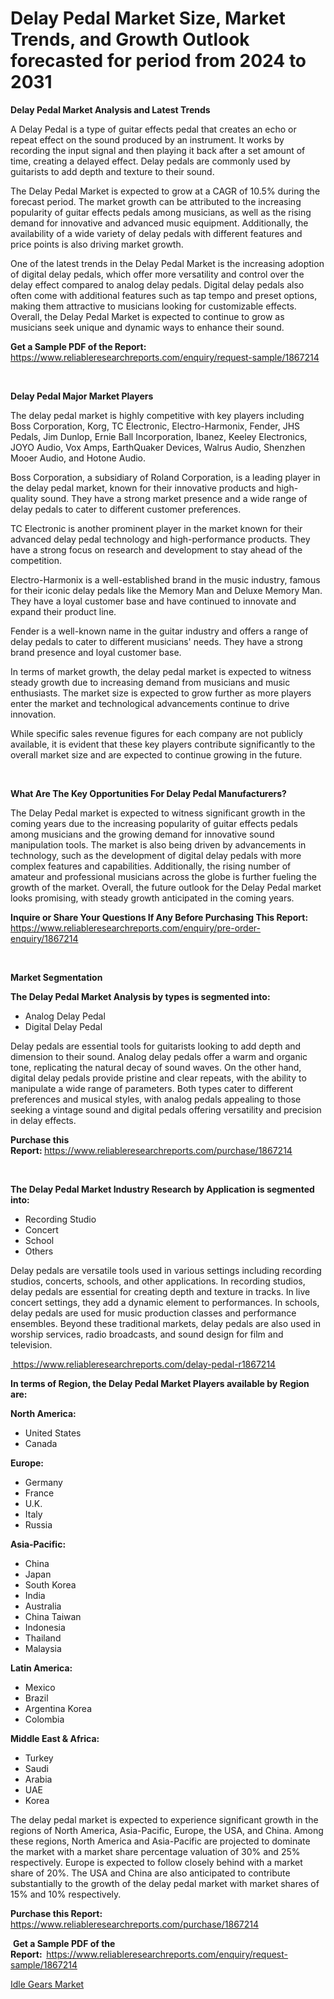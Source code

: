 <p><h1>Delay Pedal Market Size, Market Trends, and Growth Outlook forecasted for period from 2024 to 2031</h1></p><p><strong>Delay Pedal Market Analysis and Latest Trends</strong></p>
<p><p>A Delay Pedal is a type of guitar effects pedal that creates an echo or repeat effect on the sound produced by an instrument. It works by recording the input signal and then playing it back after a set amount of time, creating a delayed effect. Delay pedals are commonly used by guitarists to add depth and texture to their sound.</p><p>The Delay Pedal Market is expected to grow at a CAGR of 10.5% during the forecast period. The market growth can be attributed to the increasing popularity of guitar effects pedals among musicians, as well as the rising demand for innovative and advanced music equipment. Additionally, the availability of a wide variety of delay pedals with different features and price points is also driving market growth.</p><p>One of the latest trends in the Delay Pedal Market is the increasing adoption of digital delay pedals, which offer more versatility and control over the delay effect compared to analog delay pedals. Digital delay pedals also often come with additional features such as tap tempo and preset options, making them attractive to musicians looking for customizable effects. Overall, the Delay Pedal Market is expected to continue to grow as musicians seek unique and dynamic ways to enhance their sound.</p></p>
<p><strong>Get a Sample PDF of the Report:&nbsp;</strong> <a href="https://www.reliableresearchreports.com/enquiry/request-sample/1867214">https://www.reliableresearchreports.com/enquiry/request-sample/1867214</a></p>
<p>&nbsp;</p>
<p><strong>Delay Pedal Major Market Players</strong></p>
<p><p>The delay pedal market is highly competitive with key players including Boss Corporation, Korg, TC Electronic, Electro-Harmonix, Fender, JHS Pedals, Jim Dunlop, Ernie Ball Incorporation, Ibanez, Keeley Electronics, JOYO Audio, Vox Amps, EarthQuaker Devices, Walrus Audio, Shenzhen Mooer Audio, and Hotone Audio.</p><p>Boss Corporation, a subsidiary of Roland Corporation, is a leading player in the delay pedal market, known for their innovative products and high-quality sound. They have a strong market presence and a wide range of delay pedals to cater to different customer preferences.</p><p>TC Electronic is another prominent player in the market known for their advanced delay pedal technology and high-performance products. They have a strong focus on research and development to stay ahead of the competition.</p><p>Electro-Harmonix is a well-established brand in the music industry, famous for their iconic delay pedals like the Memory Man and Deluxe Memory Man. They have a loyal customer base and have continued to innovate and expand their product line.</p><p>Fender is a well-known name in the guitar industry and offers a range of delay pedals to cater to different musicians' needs. They have a strong brand presence and loyal customer base.</p><p>In terms of market growth, the delay pedal market is expected to witness steady growth due to increasing demand from musicians and music enthusiasts. The market size is expected to grow further as more players enter the market and technological advancements continue to drive innovation.</p><p>While specific sales revenue figures for each company are not publicly available, it is evident that these key players contribute significantly to the overall market size and are expected to continue growing in the future.</p></p>
<p>&nbsp;</p>
<p><strong>What Are The Key Opportunities For Delay Pedal Manufacturers?</strong></p>
<p><p>The Delay Pedal market is expected to witness significant growth in the coming years due to the increasing popularity of guitar effects pedals among musicians and the growing demand for innovative sound manipulation tools. The market is also being driven by advancements in technology, such as the development of digital delay pedals with more complex features and capabilities. Additionally, the rising number of amateur and professional musicians across the globe is further fueling the growth of the market. Overall, the future outlook for the Delay Pedal market looks promising, with steady growth anticipated in the coming years.</p></p>
<p><strong>Inquire or Share Your Questions If Any Before Purchasing This Report:</strong> <a href="https://www.reliableresearchreports.com/enquiry/pre-order-enquiry/1867214">https://www.reliableresearchreports.com/enquiry/pre-order-enquiry/1867214</a></p>
<p>&nbsp;</p>
<p><strong>Market Segmentation</strong></p>
<p><strong>The Delay Pedal Market Analysis by types is segmented into:</strong></p>
<p><ul><li>Analog Delay Pedal</li><li>Digital Delay Pedal</li></ul></p>
<p><p>Delay pedals are essential tools for guitarists looking to add depth and dimension to their sound. Analog delay pedals offer a warm and organic tone, replicating the natural decay of sound waves. On the other hand, digital delay pedals provide pristine and clear repeats, with the ability to manipulate a wide range of parameters. Both types cater to different preferences and musical styles, with analog pedals appealing to those seeking a vintage sound and digital pedals offering versatility and precision in delay effects.</p></p>
<p><strong>Purchase this Report:&nbsp;</strong><a href="https://www.reliableresearchreports.com/purchase/1867214">https://www.reliableresearchreports.com/purchase/1867214</a></p>
<p>&nbsp;</p>
<p><strong>The Delay Pedal Market Industry Research by Application is segmented into:</strong></p>
<p><ul><li>Recording Studio</li><li>Concert</li><li>School</li><li>Others</li></ul></p>
<p><p>Delay pedals are versatile tools used in various settings including recording studios, concerts, schools, and other applications. In recording studios, delay pedals are essential for creating depth and texture in tracks. In live concert settings, they add a dynamic element to performances. In schools, delay pedals are used for music production classes and performance ensembles. Beyond these traditional markets, delay pedals are also used in worship services, radio broadcasts, and sound design for film and television.</p></p>
<p><a href="https://www.reliableresearchreports.com/delay-pedal-r1867214">&nbsp;https://www.reliableresearchreports.com/delay-pedal-r1867214</a></p>
<p><strong>In terms of Region, the Delay Pedal Market Players available by Region are:</strong></p>
<p>
    <p> <strong> North America: </strong>
        <ul>
            <li>United States</li>
            <li>Canada</li>
        </ul>
        </p> 
    <p> <strong> Europe: </strong>
        <ul>
            <li>Germany</li>
            <li>France</li>
            <li>U.K.</li>
            <li>Italy</li>
            <li>Russia</li>
        </ul>
        </p> 
    <p> <strong> Asia-Pacific: </strong>
        <ul>
            <li>China</li>
            <li>Japan</li>
            <li>South Korea</li>
            <li>India</li>
            <li>Australia</li>
            <li>China Taiwan</li>
            <li>Indonesia</li>
            <li>Thailand</li>
            <li>Malaysia</li>
        </ul>
        </p> 
    <p> <strong> Latin America: </strong>
        <ul>
            <li>Mexico</li>
            <li>Brazil</li>
            <li>Argentina Korea</li>
            <li>Colombia</li>
        </ul>
        </p> 
    <p> <strong> Middle East & Africa: </strong>
        <ul>
            <li>Turkey</li>
            <li>Saudi</li>
            <li>Arabia</li>
            <li>UAE</li>
            <li>Korea</li>
        </ul>
    </p>
    </p>
<p><p>The delay pedal market is expected to experience significant growth in the regions of North America, Asia-Pacific, Europe, the USA, and China. Among these regions, North America and Asia-Pacific are projected to dominate the market with a market share percentage valuation of 30% and 25% respectively. Europe is expected to follow closely behind with a market share of 20%. The USA and China are also anticipated to contribute substantially to the growth of the delay pedal market with market shares of 15% and 10% respectively.</p></p>
<p><strong>Purchase this Report: </strong><a href="https://www.reliableresearchreports.com/purchase/1867214">https://www.reliableresearchreports.com/purchase/1867214</a></p>
<p>&nbsp;<strong>Get a Sample PDF of the Report:&nbsp;&nbsp;</strong><a href="https://www.reliableresearchreports.com/enquiry/request-sample/1867214">https://www.reliableresearchreports.com/enquiry/request-sample/1867214</a></p>
<p><strong></strong></p>
<p><p><a href="https://view.publitas.com/reportprime-1/idle-gears-market-the-key-to-successful-business-strategy-forecast-till-2031/">Idle Gears Market</a></p></p>
